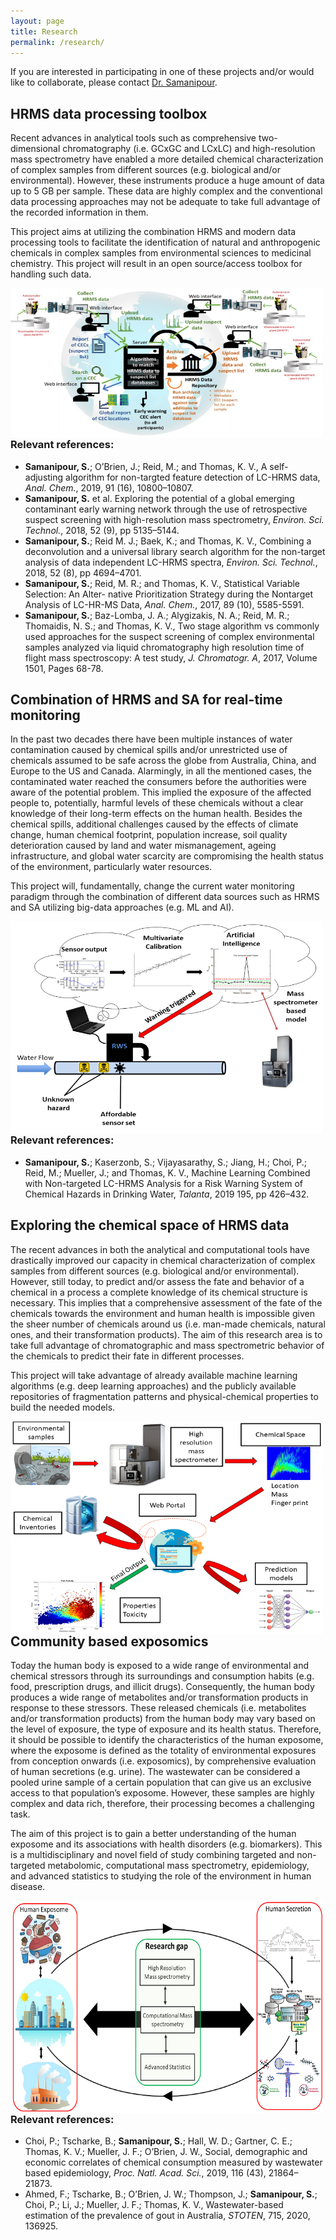 ```yaml
---
layout: page
title: Research
permalink: /research/
---
```

If you are interested in participating in one of these projects and/or would like to collaborate, please contact [Dr. Samanipour](s.samanipour@uva.nl).

## HRMS data processing toolbox

Recent advances in analytical tools such as comprehensive two-dimensional chromatography (i.e. GCxGC and LCxLC) and high-resolution mass spectrometry have enabled a more detailed chemical characterization of complex samples from different sources (e.g. biological and/or environmental). However, these instruments produce a huge amount of data up to 5 GB per sample. These data are highly complex and the conventional data processing approaches may not be adequate to take full advantage of the recorded information in them.

This project aims at utilizing the combination HRMS and modern data processing tools to facilitate the identification of natural and anthropogenic chemicals in complex samples from environmental sciences to medicinal chemistry. This project will result in an open source/access toolbox for handling such data.  

<img align="left" height="240px" width="500px" src="/assets/Platform.png">

<br /> <br /> <br /> <br /> <br /> <br /> <br /> <br /> <br /> <br />

### Relevant references:
* **Samanipour, S.**; O’Brien, J.; Reid, M.; and Thomas, K. V., A self-adjusting algorithm for non-targted feature detection of LC-HRMS data, *Anal. Chem.*, 2019, 91 (16), 10800–10807.
* **Samanipour, S.** et al. Exploring the potential of a global emerging contaminant early warning network through the use of retrospective suspect screening with high-resolution mass spectrometry, *Environ. Sci. Technol.*, 2018, 52 (9), pp 5135–5144.
* **Samanipour, S.**; Reid M. J.; Baek, K.; and Thomas, K. V., Combining a deconvolution and a universal library search algorithm for the non-target analysis of data independent LC-HRMS spectra, *Environ. Sci. Technol.*, 2018, 52 (8), pp 4694–4701.
* **Samanipour, S.**; Reid, M. R.; and Thomas, K. V., Statistical Variable Selection: An Alter- native Prioritization Strategy during the Nontarget Analysis of LC-HR-MS Data, *Anal. Chem.*, 2017, 89 (10), 5585-5591.
* **Samanipour, S.**; Baz-Lomba, J. A.; Alygizakis, N. A.; Reid, M. R.; Thomaidis, N. S.; and Thomas, K. V., Two stage algorithm vs commonly used approaches for the suspect screening of complex environmental samples analyzed via liquid chromatography high resolution time of flight mass spectroscopy: A test study, *J. Chromatogr. A*, 2017, Volume 1501, Pages 68-78.





## Combination of HRMS and SA for real-time monitoring

In the past two decades there have been multiple instances of water contamination caused by chemical spills and/or unrestricted use of chemicals assumed to be safe across the globe from Australia, China, and Europe to the US and Canada. Alarmingly, in all the mentioned cases, the contaminated water reached the consumers before the authorities were aware of the potential problem. This implied the exposure of the affected people to, potentially, harmful levels of these chemicals without a clear knowledge of their long-term effects on the human health. Besides the chemical spills, additional challenges caused by the effects of climate change, human chemical footprint, population increase, soil quality deterioration caused by land and water mismanagement, ageing infrastructure, and global water scarcity are compromising the health status of the environment, particularly water resources.

This project will, fundamentally, change the current water monitoring paradigm through the combination of different data sources such as HRMS and SA utilizing big-data approaches (e.g. ML and AI).

<img align="left" height="340px" width="500px" src="https://github.com/ComputMassSpecLab/CMSL/blob/gh-pages/assets/ARMOUR.png">

<br /> <br /> <br /> <br /> <br /> <br /> <br /> <br /> <br /> <br /> <br /> <br /> <br /> <br /> <br />


### Relevant references:
* **Samanipour, S.**; Kaserzonb, S.; Vijayasarathy, S.; Jiang, H.; Choi, P.; Reid, M.; Mueller, J.; and Thomas, K. V., Machine Learning Combined with Non-targeted LC-HRMS Analysis for a Risk Warning System of Chemical Hazards in Drinking Water, *Talanta*, 2019 195, pp 426–432.


## Exploring the chemical space of HRMS data

The recent advances in both the analytical and computational tools have drastically improved our capacity in chemical characterization of complex samples from different sources (e.g. biological and/or environmental). However, still today, to predict and/or assess the fate and behavior of a chemical in a process a complete knowledge of its chemical structure is necessary. This implies that a comprehensive assessment of the fate of the chemicals towards the environment and human health is impossible given the sheer number of chemicals around us (i.e. man-made chemicals, natural ones, and their transformation products). The aim of this research area is to take full advantage of chromatographic and mass spectrometric behavior of the chemicals to predict their fate in different processes.

This project will take advantage of already available machine learning algorithms (e.g. deep learning approaches) and the publicly available repositories of fragmentation patterns and physical-chemical properties to build the needed models.

<img align="left" height="340px" width="500px" src="/assets/ToxChem.png">

<br /> <br /> <br /> <br /> <br /> <br /> <br /> <br /> <br /> <br /> <br /> <br /> <br /> <br /> <br />


## Community based exposomics
Today the human body is exposed to a wide range of environmental and chemical stressors through its surroundings and consumption habits (e.g. food, prescription drugs, and illicit drugs). Consequently, the human body produces a wide range of metabolites and/or transformation products in response to these stressors. These released chemicals (i.e. metabolites and/or transformation products) from the human body may vary based on the level of exposure, the type of exposure and its health status. Therefore, it should be possible to identify the characteristics of the human exposome, where the exposome is defined as the totality of environmental exposures from conception onwards (i.e. exposomics), by comprehensive evaluation of human secretions (e.g. urine). The wastewater can be considered a pooled urine sample of a certain population that can give us an exclusive access to that population’s exposome. However, these samples are highly complex and data rich, therefore, their processing becomes a challenging task.

The aim of this project is to gain a better understanding of the human exposome and its associations with health disorders (e.g. biomarkers). This is a multidisciplinary and novel field of study combining targeted and non-targeted metabolomic, computational mass spectrometry, epidemiology, and advanced statistics to studying the role of the environment in human disease.

<img align="left" height="340px" width="500px" src="/assets/Expo.png">

<br /> <br /> <br /> <br /> <br /> <br /> <br /> <br /> <br /> <br /> <br /> <br /> <br /> <br /> <br />


### Relevant references:
* Choi, P.; Tscharke, B.; **Samanipour, S.**; Hall, W. D.; Gartner, C. E.; Thomas, K. V.; Mueller, J. F.; O’Brien, J. W., Social, demographic and economic correlates of chemical consumption measured by wastewater based epidemiology, *Proc. Natl. Acad. Sci.*, 2019, 116 (43), 21864– 21873.
* Ahmed, F.; Tscharke, B.; O’Brien, J. W.; Thompson, J.; **Samanipour, S.**; Choi, P.; Li, J.; Mueller, J. F.; Thomas, K. V., Wastewater-based estimation of the prevalence of gout in Australia, *STOTEN*, 715, 2020, 136925.
